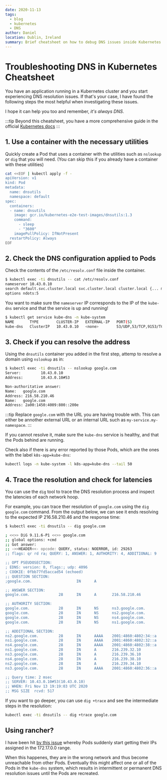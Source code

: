 ```yaml
---
date: 2020-11-13
tags:
  - blog
  - kubernetes
  - DNS
author: Daniel
location: Dublin, Ireland
summary: Brief cheatsheet on how to debug DNS issues inside Kubernetes.
---
```


# Troubleshooting DNS in Kubernetes Cheatsheet

You have an application running in a Kubernetes cluster and you start experiencing DNS resolution issues. If that's your case, I have found the following steps the most helpful when investigating these issues.

I hope it can help you too and remember, _it's always DNS_.

:::tip
Beyond this cheatsheet, you have a more comprehensive guide in the official [Kubernetes docs](https://kubernetes.io/docs/tasks/administer-cluster/dns-debugging-resolution/)
:::

## 1. Use a container with the necessary utilities
Quickly create a Pod that uses a container with the utilities such as `nslookup` or `dig` that you will need. (You can skip this if you already have a container with these utilities)
```bash
cat <<EOF | kubectl apply -f -
apiVersion: v1
kind: Pod
metadata:
  name: dnsutils
  namespace: default
spec:
  containers:
  - name: dnsutils
    image: gcr.io/kubernetes-e2e-test-images/dnsutils:1.3
    command:
      - sleep
      - "3600"
    imagePullPolicy: IfNotPresent
  restartPolicy: Always
EOF
```

## 2. Check the DNS configuration applied to Pods
Check the contents of the `/etc/resolv.conf` file inside the container.
```bash
$ kubectl exec -ti dnsutils -- cat /etc/resolv.conf
nameserver 10.43.0.10
search default.svc.cluster.local svc.cluster.local cluster.local {... might have other domains here}
options ndots:5
```

You want to make sure the `nameserver` IP corresponds to the IP of the `kube-dns` service and that the service is up and running!
```bash
$ kubectl get service kube-dns -n kube-system
NAME       TYPE        CLUSTER-IP   EXTERNAL-IP   PORT(S)                  AGE
kube-dns   ClusterIP   10.43.0.10   <none>        53/UDP,53/TCP,9153/TCP   337d
```

## 3. Check if you can resolve the address
Using the `dnsutils` container you added in the first step, attemp to resolve a domain using `nslookup` as in:
```bash
$ kubectl exec -ti dnsutils -- nslookup google.com
Server:         10.43.0.10
Address:        10.43.0.10#53

Non-authoritative answer:
Name:   google.com
Address: 216.58.210.46
Name:   google.com
Address: 2a00:1450:4009:800::200e
```
:::tip
Replace `google.com` with the URL you are having trouble with.
This can either be annother external URL or an internal URL such as `my-service.my-namespace`.
:::

If you cannot resolve it, make sure the `kube-dns` service is healthy, and that the Pods behind are running.

Check also if there is any error reported by those Pods, which are the ones with the label `k8s-app=kube-dns`:
```bash
kubectl logs -n kube-system -l k8s-app=kube-dns --tail 50
```

## 4. Trace the resolution and check for latencies
You can use the `dig` tool to trace the DNS resolution process and inspect the latencies of each network hoop.

For example, you can trace ther resolution of `google.com` using the `dig google.com` command. From the output below, we can see it ends resolving to the expected IP 216.58.210.46 and the response time:
```bash
$ kubectl exec -ti dnsutils -- dig google.com

; <<>> DiG 9.11.6-P1 <<>> google.com
;; global options: +cmd
;; Got answer:
;; ->>HEADER<<- opcode: QUERY, status: NOERROR, id: 29263
;; flags: qr rd ra; QUERY: 1, ANSWER: 1, AUTHORITY: 4, ADDITIONAL: 9

;; OPT PSEUDOSECTION:
; EDNS: version: 0, flags:; udp: 4096
; COOKIE: 0fbb77fd5accad54 (echoed)
;; QUESTION SECTION:
;google.com.                    IN      A

;; ANSWER SECTION:
google.com.             28      IN      A       216.58.210.46

;; AUTHORITY SECTION:
google.com.             28      IN      NS      ns3.google.com.
google.com.             28      IN      NS      ns2.google.com.
google.com.             28      IN      NS      ns4.google.com.
google.com.             28      IN      NS      ns1.google.com.

;; ADDITIONAL SECTION:
ns2.google.com.         28      IN      AAAA    2001:4860:4802:34::a
ns1.google.com.         28      IN      AAAA    2001:4860:4802:32::a
ns4.google.com.         28      IN      AAAA    2001:4860:4802:38::a
ns1.google.com.         28      IN      A       216.239.32.10
ns3.google.com.         28      IN      A       216.239.36.10
ns4.google.com.         28      IN      A       216.239.38.10
ns2.google.com.         28      IN      A       216.239.34.10
ns3.google.com.         28      IN      AAAA    2001:4860:4802:36::a

;; Query time: 2 msec
;; SERVER: 10.43.0.10#53(10.43.0.10)
;; WHEN: Fri Nov 13 19:19:03 UTC 2020
;; MSG SIZE  rcvd: 517
```

If you want to go deeper, you can use `dig +trace` and see the intermediate steps in the resolution:
```bash
kubectl exec -ti dnsutils -- dig +trace google.com
```

## Using rancher?
I have been hit [by this issue](https://github.com/rancher/rancher/issues/23284) whereby Pods suddenly start getting their IPs assigned in the 172.17.0.0 range.

When this happenes, they are in the wrong network and thus become unreachable from other Pods. Eventually this might affect one or all of the Pods in the `kube-dns` system, which results in intermittent or permanent DNS resolution issues until the Pods are recreated.
